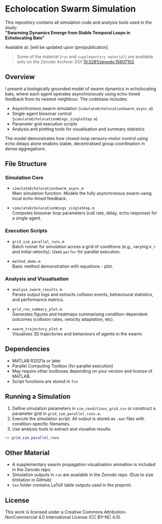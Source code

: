 # Echolocation Swarm Simulation

This repository contains all simulation code and analysis tools used in the study:  
**"Swarming Dynamics Emerge from Stable Temporal Loops in Echolocating Bats"**

Available at: [will be updated upon (pre)publication]

>Some of the material (`run` and `supplementary material`) are available only on the Zenodo Archive: DOI [10.5281/zenodo.15807102](10.5281/zenodo.15807102)

## Overview

I present a biologically grounded model of swarm dynamics in echolocating bats, where each agent operates asynchronously using echo-timed feedback from its nearest neighbour. The codebase includes:

- Asynchronous swarm simulation (`simulateEcholocationSwarm_async.m`)
- Single-agent biosonar control (`simulateEcholocationWings_singleStep.m`)
- Parameter grid execution scripts
- Analysis and plotting tools for visualisation and summary statistics

The model demonstrates how closed-loop sensory–motor control using echo delays alone enables stable, decentralised group coordination in dense aggregations.

## File Structure

### Simulation Core

- `simulateEcholocationSwarm_async.m`  
  Main simulation function. Models the fully asynchronous swarm using local echo-timed feedback.
  
- `simulateEcholocationWings_singleStep.m`  
  Computes biosonar loop parameters (call rate, delay, echo response) for a single agent.

### Execution Scripts

- `grid_sim_parallel_runs.m`  
  Batch runner for simulation across a grid of conditions (e.g., varying `k_r` and initial velocity). Uses `parfor` for parallel execution.

- `method_demo.m`  
  Basic method demonstration with equations - plot.

### Analysis and Visualisation

- `analyse_swarm_results.m`  
  Parses output logs and extracts collision events, behavioural statistics, and performance metrics.

- `grid_run_summary_plot.m`  
  Generates figures and heatmaps summarising condition-dependent outcomes (collision rates, velocity adaptation, etc).

- `swarm_trajectory_plot.m`  
  Visualises 3D trajectories and behaviours of agents in the swarm.

## Dependencies

- MATLAB R2021a or later
- Parallel Computing Toolbox (for parallel execution)
- May require other toolboxes depending on your version and license of MATLAB.
- Script functions are stored in `fcn`

## Running a Simulation

1. Define simulation parameters in `sim_conditions_grid.csv` or construct a parameter grid in `grid_sim_parallel_runs.m`.
2. Execute the simulation script. All output is stored as `.mat` files with condition-specific filenames.
3. Use analysis tools to extract and visualise results.

```matlab
>> grid_sim_parallel_runs
```

## Other Material

- A supplementary swarm propagation visualisation animation is included in the Zenodo repo.
- Simulation outputs in `run` are available in the Zenodo repo. (Due to size limitation in GitHub)
- `tex` folder contains LaTeX table outputs used in the preprint.

## License

This work is licensed under a Creative Commons Attribution-NonCommercial 4.0 International License (CC BY-NC 4.0).

